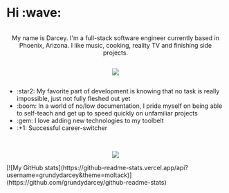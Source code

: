 <h1>Hi :wave:</h1>
<!-- <hr style="border:0.5px solid black" /> -->
<div style="display: flex; flex-direction: column;">
<p align="center">My name is Darcey. I'm a full-stack software engineer currently based in Phoenix, Arizona. I like music, cooking, reality TV and finishing side projects.</p>

<p align="center">
    <a href="https://github.com/kittinan/spotify-github-profile">
        <img src="https://spotify-github-profile.vercel.app/api/view?uid=grundy.darcey&cover_image=true&theme=default">
    </a>
</p>

<ul>
    <li>:star2: My favorite part of development is knowing that no task is really impossible, just not fully fleshed out yet</li>
    <li>:boom: In a world of no/low documentation, I pride myself on being able to self-teach and get up to speed quickly on unfamiliar projects</li>
    <li>:gem: I love adding new technologies to my toolbelt</li>
    <li>:+1: Successful career-switcher</li>
</ul><br />


<p align="center">
    <a href="https://github.com/grundydarcey/github-readme-stats">
        <img src="https://github-readme-stats.vercel.app/api?username=grundydarcey&theme=moltack">
    </a>
</p>
[![My GitHub stats](https://github-readme-stats.vercel.app/api?username=grundydarcey&theme=moltack)](https://github.com/grundydarcey/github-readme-stats)
</div>